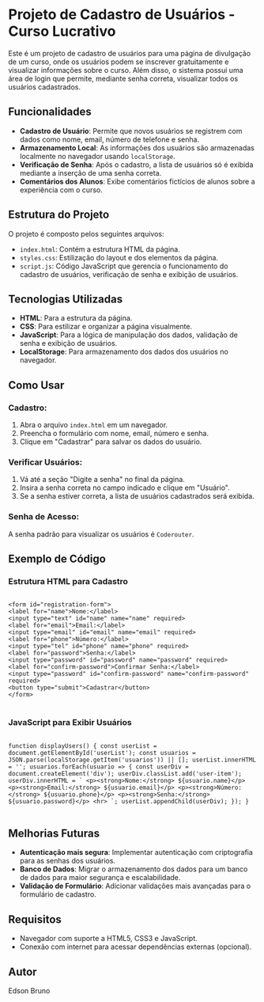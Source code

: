 
<h1>Projeto de Cadastro de Usuários - Curso Lucrativo</h1>
<p>Este é um projeto de cadastro de usuários para uma página de divulgação de um curso, onde os usuários podem se inscrever gratuitamente e visualizar informações sobre o curso. Além disso, o sistema possui uma área de login que permite, mediante senha correta, visualizar todos os usuários cadastrados.</p>
<h2>Funcionalidades</h2>
<ul>
<li><strong>Cadastro de Usuário</strong>: Permite que novos usuários se registrem com dados como nome, email, número de telefone e senha.</li>
<li><strong>Armazenamento Local</strong>: As informações dos usuários são armazenadas localmente no navegador usando <code>localStorage</code>.</li>
<li><strong>Verificação de Senha</strong>: Após o cadastro, a lista de usuários só é exibida mediante a inserção de uma senha correta.</li>
<li><strong>Comentários dos Alunos</strong>: Exibe comentários fictícios de alunos sobre a experiência com o curso.</li>
</ul>
<h2>Estrutura do Projeto</h2>
<p>O projeto é composto pelos seguintes arquivos:</p>
<ul>
<li><code>index.html</code>: Contém a estrutura HTML da página.</li>
<li><code>styles.css</code>: Estilização do layout e dos elementos da página.</li>
<li><code>script.js</code>: Código JavaScript que gerencia o funcionamento do cadastro de usuários, verificação de senha e exibição de usuários.</li>
</ul>
<h2>Tecnologias Utilizadas</h2>
<ul>
<li><strong>HTML</strong>: Para a estrutura da página.</li>
<li><strong>CSS</strong>: Para estilizar e organizar a página visualmente.</li>
<li><strong>JavaScript</strong>: Para a lógica de manipulação dos dados, validação de senha e exibição de usuários.</li>
<li><strong>LocalStorage</strong>: Para armazenamento dos dados dos usuários no navegador.</li>
</ul>
<h2>Como Usar</h2>
<h3>Cadastro:</h3>
<ol>
<li>Abra o arquivo <code>index.html</code> em um navegador.</li>
<li>Preencha o formulário com nome, email, número e senha.</li>
<li>Clique em "Cadastrar" para salvar os dados do usuário.</li>
</ol>
<h3>Verificar Usuários:</h3>
<ol>
<li>Vá até a seção "Digite a senha" no final da página.</li>
<li>Insira a senha correta no campo indicado e clique em "Usuário".</li>
<li>Se a senha estiver correta, a lista de usuários cadastrados será exibida.</li>
</ol>
<h3>Senha de Acesso:</h3>
<p>A senha padrão para visualizar os usuários é <code>Coderouter</code>.</p>
<h2>Exemplo de Código</h2>
<h3>Estrutura HTML para Cadastro</h3>
<pre>
<code>
&lt;form id="registration-form"&gt;
&lt;label for="name"&gt;Nome:&lt;/label&gt;
&lt;input type="text" id="name" name="name" required&gt;
&lt;label for="email"&gt;Email:&lt;/label&gt;
&lt;input type="email" id="email" name="email" required&gt;
&lt;label for="phone"&gt;Número:&lt;/label&gt;
&lt;input type="tel" id="phone" name="phone" required&gt;
&lt;label for="password"&gt;Senha:&lt;/label&gt;
&lt;input type="password" id="password" name="password" required&gt;
&lt;label for="confirm-password"&gt;Confirmar Senha:&lt;/label&gt;
&lt;input type="password" id="confirm-password" name="confirm-password" required&gt;
&lt;button type="submit"&gt;Cadastrar&lt;/button&gt;
&lt;/form&gt;
</code>
</pre>
<h3>JavaScript para Exibir Usuários</h3>
<pre>
<code>
function displayUsers() { const userList = document.getElementById('userList'); const usuarios = JSON.parse(localStorage.getItem('usuarios')) || []; userList.innerHTML = ''; usuarios.forEach(usuario =&gt; { const userDiv = document.createElement('div'); userDiv.classList.add('user-item'); userDiv.innerHTML = ` &lt;p&gt;&lt;strong&gt;Nome:&lt;/strong&gt; ${usuario.name}&lt;/p&gt; &lt;p&gt;&lt;strong&gt;Email:&lt;/strong&gt; ${usuario.email}&lt;/p&gt; &lt;p&gt;&lt;strong&gt;Número:&lt;/strong&gt; ${usuario.phone}&lt;/p&gt; &lt;p&gt;&lt;strong&gt;Senha:&lt;/strong&gt; ${usuario.password}&lt;/p&gt; &lt;hr&gt; `; userList.appendChild(userDiv); }); }
</code>
</pre>
<h2>Melhorias Futuras</h2>
<ul>
<li><strong>Autenticação mais segura</strong>: Implementar autenticação com criptografia para as senhas dos usuários.</li>
<li><strong>Banco de Dados</strong>: Migrar o armazenamento dos dados para um banco de dados para maior segurança e escalabilidade.</li>
<li><strong>Validação de Formulário</strong>: Adicionar validações mais avançadas para o formulário de cadastro.</li>
</ul>
<h2>Requisitos</h2>
<ul>
<li>Navegador com suporte a HTML5, CSS3 e JavaScript.</li>
<li>Conexão com internet para acessar dependências externas (opcional).</li>
</ul>
<h2>Autor</h2>
<p>Edson Bruno</p>
</body>
</html>
